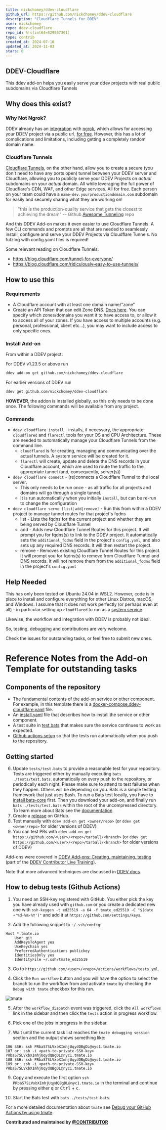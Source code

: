 ```yaml
---
title: nickchomey/ddev-cloudflare
github_url: https://github.com/nickchomey/ddev-cloudflare
description: "Cloudflare Tunnels for DDEV"
user: nickchomey
repo: ddev-cloudflare
repo_id: %!s(int64=829567361)
type: contrib
created_at: 2024-07-16
updated_at: 2024-11-03
stars: 0
---
```


## DDEV-Cloudflare
This ddev add-on helps you easily serve your ddev projects with real public subdomains via Cloudflare Tunnels

## Why does this exist?
### Why Not Ngrok?
DDEV already has an [integration](https://ddev.readthedocs.io/en/stable/users/topics/sharing/) with [ngrok](https://duckduckgo.com/?q=ngrok&ia=web), which allows for accessing your DDEV project via a public url, [for free](https://ngrok.com/pricing). However, this has a lot of complications and limitations, including getting a completely random domain name.

### Cloudflare Tunnels

[Cloudflare Tunnels](https://developers.cloudflare.com/cloudflare-one/connections/connect-networks/), on the other hand, allow you to create a secure (you don't need to have any ports open) tunnel between your DDEV server and Cloudflare, allowing you to publicly serve your DDEV Projects on *actual* subdomains on your *actual* domain. All while leveraging the full power of Cloudflare's CDN, WAF, and other Edge services. All for free. Each person on your team could have a `name-dev.yourproductiondomain.com` subdomain for easily and securely sharing what they are working on!

> "this is the production-quality service that gets the closest to achieving the dream" -- Github [Awesome Tunneling](https://github.com/anderspitman/awesome-tunneling?tab=readme-ov-file#recommendations) repo

And this DDEV Add-on makes it even easier to use Cloudflare Tunnels. A few CLI commands and prompts are all that are needed to seamlessly  install, configure and serve your DDEV Projects via Cloudflare Tunnels. No futzing with config.yaml files is required!

Some relevant reading on Cloudflare Tunnels:
* https://blog.cloudflare.com/tunnel-for-everyone/
* https://blog.cloudflare.com/ridiculously-easy-to-use-tunnels/

## How to use this
### Requirements
* A Cloudflare account with at least one domain name/"zone"
* Create an API Token that can edit Zone DNS. [Docs here](https://developers.cloudflare.com/fundamentals/api/get-started/create-token/). You can specify which zones/domains you want it to have access to, or allow it to access all of your zones. If you have access to multiple accounts (e.g. personal, professional, client etc...), you may want to include access to only specific ones.


### Install Add-on

From within a DDEV project:

For DDEV v1.23.5 or above run

```sh
ddev add-on get github.com/nickchomey/ddev-cloudflare
```

For earlier versions of DDEV run

```sh
ddev get github.com/nickchomey/ddev-cloudflare
```

**HOWEVER**, the addon is installed globally, so this only needs to be done once. The following commands will be available from any project.

### Commands
* `ddev cloudflare install` - installs, if necessary, the appropriate `cloudflared` and `flarectl` tools for your OS and CPU Architecture. These are needed to automatically manage your Cloudflare Tunnels from the command line.
    * `cloudflared` is for creating, managing and communicating over the actual tunnels. A system service will be created for it.
    * `flarectl` will create, update and delete the DNS records in your Cloudflare account, which are used to route the traffic to the appropriate tunnel (and, consequently, server(s))
* `ddev cloudflare connect` - (re)connects a Cloudflare Tunnel to the local server.
    * This only needs to be run once - as all traffic for all projects and domains will go through a single tunnel.
    * It is run automaticallly when you initially `install`, but can be re-run to change the configuration
* `ddev cloudflare serve [list|add|remove]` - Run this from within a DDEV project to manage tunnel routes for that project's fqdns
    * list - Lists the fqdns for the current project and whether they are being served by Cloudflare Tunnel
    * add - Adds new Cloudflare Tunnel Routes for this project. It will prompt you for fqdns(s) to link to the DDEV project. It automatically sets the `additional_fqdns` field in the project's `config.yaml`, and also sets up any required DNS records. It will then restart the project.
    * remove - Removes existing Cloudflare Tunnel Routes for this project. It will prompt you for fqdns(s) to remove from Cloudflare Tunnel and DNS records. It will not remove them from the  `additional_fqdns` field in the project's `config.yaml`
    

## Help Needed
This has only been tested on Ubuntu 24.04 in WSL2. However, code is in place to install and configure everything for other Linux Distros, macOS, and Windows. I assume that it does not work perfectly (or perhaps even at all) - in particular setting up `cloudflared` to run as a [system service](https://developers.cloudflare.com/cloudflare-one/connections/connect-networks/configure-tunnels/local-management/as-a-service/).

Likewise, the workflow and integration with DDEV is probably not ideal.

So, testing, debugging and contributions are very welcome.

Check the issues for outstanding tasks, or feel free to submit new ones.

# Reference Notes from the Add-on Template for outstanding tasks
## Components of the repository

* The fundamental contents of the add-on service or other component. For example, in this template there is a [docker-compose.ddev-cloudflare.yaml](https://github.com/nickchomey/ddev-cloudflare/blob/main/docker-compose.ddev-cloudflare.yaml) file.
* An [install.yaml](https://github.com/nickchomey/ddev-cloudflare/blob/main/install.yaml) file that describes how to install the service or other component.
* A test suite in [test.bats](tests/test.bats) that makes sure the service continues to work as expected.
* [Github actions setup](https://github.com/nickchomey/ddev-cloudflare/blob/main/.github/workflows/tests.yml) so that the tests run automatically when you push to the repository.

## Getting started

6. Update `tests/test.bats` to provide a reasonable test for your repository. Tests are triggered either by manually executing `bats ./tests/test.bats`, automatically on every push to the repository, or periodically each night. Please make sure to attend to test failures when they happen. Others will be depending on you. Bats is a simple testing framework that just uses Bash. To run a Bats test locally, you have to [install bats-core](https://bats-core.readthedocs.io/en/stable/installation.html) first. Then you download your add-on, and finally run `bats ./tests/test.bats` within the root of the uncompressed directory. To learn more about Bats see the [documentation](https://bats-core.readthedocs.io/en/stable/).
7. Create a [release](https://docs.github.com/en/repositories/releasing-projects-on-github/managing-releases-in-a-repository) on GitHub.
8. Test manually with `ddev add-on get <owner/repo>` (or `ddev get <owner/repo>` for older versions of DDEV)
9.  You can test PRs with `ddev add-on get https://github.com/<user>/<repo>/tarball/<branch>` (or `ddev get https://github.com/<user>/<repo>/tarball/<branch>` for older versions of DDEV)


Add-ons were covered in [DDEV Add-ons: Creating, maintaining, testing](https://www.dropbox.com/scl/fi/bnvlv7zswxwm8ix1s5u4t/2023-11-07_DDEV_Add-ons.mp4?rlkey=5cma8s11pscxq0skawsoqrscp&dl=0) (part of the [DDEV Contributor Live Training](https://ddev.com/blog/contributor-training)).

Note that more advanced techniques are discussed in [DDEV docs](https://ddev.readthedocs.io/en/latest/users/extend/additional-services/#additional-service-configurations-and-add-ons-for-ddev).

## How to debug tests (Github Actions)

1. You need an SSH-key registered with GitHub. You either pick the key you have already used with `github.com` or you create a dedicated new one with `ssh-keygen -t ed25519 -a 64 -f tmate_ed25519 -C "$(date +'%d-%m-%Y')"` and add it at `https://github.com/settings/keys`.

2. Add the following snippet to `~/.ssh/config`:

```
Host *.tmate.io
    User git
    AddKeysToAgent yes
    UseKeychain yes
    PreferredAuthentications publickey
    IdentitiesOnly yes
    IdentityFile ~/.ssh/tmate_ed25519
```
3. Go to `https://github.com/<user>/<repo>/actions/workflows/tests.yml`.

4. Click the `Run workflow` button and you will have the option to select the branch to run the workflow from and activate `tmate` by checking the `Debug with tmate` checkbox for this run.

![tmate](https://raw.githubusercontent.com/nickchomey/ddev-cloudflare/main/images/gh-tmate.jpg)

5. After the `workflow_dispatch` event was triggered, click the `All workflows` link in the sidebar and then click the `tests` action in progress workflow.

7. Pick one of the jobs in progress in the sidebar.

8. Wait until the current task list reaches the `tmate debugging session` section and the output shows something like:

```
106 SSH: ssh PRbaS7SLVxbXImhjUqydQBgDL@nyc1.tmate.io
107 or: ssh -i <path-to-private-SSH-key> PRbaS7SLVxbXImhjUqydQBgDL@nyc1.tmate.io
108 SSH: ssh PRbaS7SLVxbXImhjUqydQBgDL@nyc1.tmate.io
109 or: ssh -i <path-to-private-SSH-key> PRbaS7SLVxbXImhjUqydQBgDL@nyc1.tmate.io
```

9. Copy and execute the first option `ssh PRbaS7SLVxbXImhjUqydQBgDL@nyc1.tmate.io` in the terminal and continue by pressing either <kbd>q</kbd> or <kbd>Ctrl</kbd> + <kbd>c</kbd>.

10. Start the Bats test with `bats ./tests/test.bats`.

For a more detailed documentation about `tmate` see [Debug your GitHub Actions by using tmate](https://mxschmitt.github.io/action-tmate/).

**Contributed and maintained by [@CONTRIBUTOR](https://github.com/CONTRIBUTOR)**
